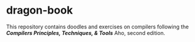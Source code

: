 # dragon-book

This repository contains doodles and exercises on compilers
following the ___Compilers Principles, Techniques, & Tools___ Aho, second edition.

